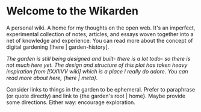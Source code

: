# Welcome to the Wikarden

A personal wiki. A home for my thoughts on the open web. It's an imperfect, experimental collection of notes, articles, and essays woven together into a net of knowledge and experience. You can read more about the concept of digital gardening [!here | garden-history].

[garden-history]: https://maggieappleton.com/garden-history

*The garden is still being designed and built- there is a lot todo- so there is not much here yet. The design and structure of this plot has taken heavy inspiration from [!XXIIVV wiki] which is a place I really do adore. You can read more about here, {here | meta}.*

[XXIIVV wiki]: https://wiki.xxiivv.com/site/home.html

Consider links to things in the garden to be ephemeral. Prefer to paraphrase (or quote directly) and link to {the garden's root | home}. Maybe provide some directions. Either way: encourage exploration.
